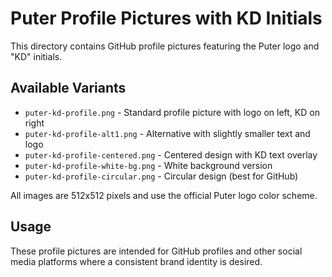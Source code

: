 # Puter Profile Pictures with KD Initials

This directory contains GitHub profile pictures featuring the Puter logo and "KD" initials.

## Available Variants

- `puter-kd-profile.png` - Standard profile picture with logo on left, KD on right
- `puter-kd-profile-alt1.png` - Alternative with slightly smaller text and logo
- `puter-kd-profile-centered.png` - Centered design with KD text overlay
- `puter-kd-profile-white-bg.png` - White background version
- `puter-kd-profile-circular.png` - Circular design (best for GitHub)

All images are 512x512 pixels and use the official Puter logo color scheme.

## Usage

These profile pictures are intended for GitHub profiles and other social media platforms where a consistent brand identity is desired.
